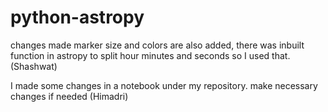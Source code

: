 # python-astropy

changes made marker size and colors are also added, there was inbuilt function in astropy to split hour minutes and seconds so I used that.(Shashwat)

I made some changes in a notebook under my repository. make necessary changes if needed (Himadri)
